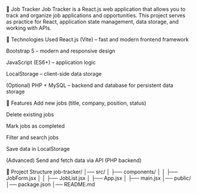 📌 Job Tracker
Job Tracker is a React.js web application that allows you to track and organize job applications and opportunities.
This project serves as practice for React, application state management, data storage, and working with APIs.

🚀 Technologies Used
React.js (Vite) – fast and modern frontend framework

Bootstrap 5 – modern and responsive design

JavaScript (ES6+) – application logic

LocalStorage – client-side data storage

(Optional) PHP + MySQL – backend and database for persistent data storage

🎯 Features
Add new jobs (title, company, position, status)

Delete existing jobs

Mark jobs as completed

Filter and search jobs

Save data in LocalStorage

(Advanced) Send and fetch data via API (PHP backend)

📂 Project Structure
job-tracker/
│── src/
│   ├── components/
│   │   ├── JobForm.jsx
│   │   ├── JobList.jsx
│   ├── App.jsx
│   ├── main.jsx
│── public/
│── package.json
│── README.md